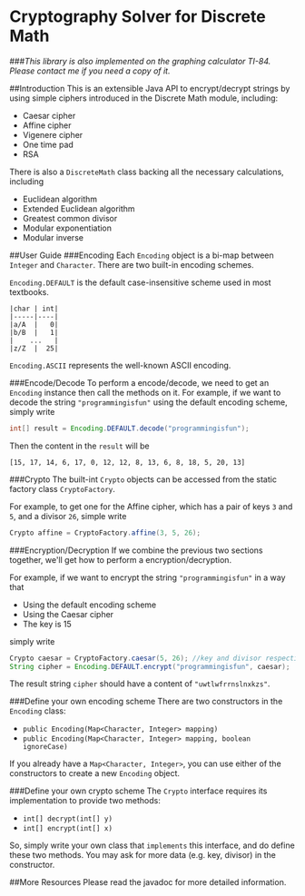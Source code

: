 # Cryptography Solver for Discrete Math

###*This library is also implemented on the graphing calculator TI-84.<br>Please contact me if you need a copy of it.*

##Introduction
This is an extensible Java API to encrypt/decrypt strings by using simple ciphers introduced in the Discrete Math module, including:
<ul>
  <li>Caesar cipher</li>
  <li>Affine cipher</li>
  <li>Vigenere cipher</li>
  <li>One time pad</li>
  <li>RSA</li>
</ul>

There is also a `DiscreteMath` class backing all the necessary calculations, including
* Euclidean algorithm
* Extended Euclidean algorithm
* Greatest common divisor
* Modular exponentiation
* Modular inverse

##User Guide
###Encoding
Each ```Encoding``` object is a bi-map between ```Integer``` and ```Character```. There are two built-in encoding schemes.

```Encoding.DEFAULT``` is the default case-insensitive scheme used in most textbooks.
```
|char | int|
|-----|----|
|a/A  |   0|
|b/B  |   1|
|    ...   |
|z/Z  |  25|
```

```Encoding.ASCII``` represents the well-known ASCII encoding.

###Encode/Decode
To perform a encode/decode, we need to get an ```Encoding``` instance then call the methods on it. For example, if we want to decode the string ```"programmingisfun"``` using the default encoding scheme, simply write

```java
int[] result = Encoding.DEFAULT.decode("programmingisfun");
```

Then the content in the ```result``` will be

```[15, 17, 14, 6, 17, 0, 12, 12, 8, 13, 6, 8, 18, 5, 20, 13]```

###Crypto
The built-int ```Crypto``` objects can be accessed from the static factory class ```CryptoFactory```. 

For example, to get one for the Affine cipher, which has a pair of keys `3` and `5`, and a divisor `26`, simple write

```java
Crypto affine = CryptoFactory.affine(3, 5, 26);
```

###Encryption/Decryption
If we combine the previous two sections together, we'll get how to perform a encryption/decryption.

For example, if we want to encrypt the string ```"programmingisfun"``` in a way that
<ul>
  <li>Using the default encoding scheme</li>
  <li>Using the Caesar cipher</li>
  <li>The key is 15</li>
</ul>

simply write

```java
Crypto caesar = CryptoFactory.caesar(5, 26); //key and divisor respectively
String cipher = Encoding.DEFAULT.encrypt("programmingisfun", caesar);
```
The result string ```cipher``` should have a content of ```"uwtlwfrrnslnxkzs"```.

###Define your own encoding scheme
There are two constructors in the `Encoding` class:
* `public Encoding(Map<Character, Integer> mapping)`
* `public Encoding(Map<Character, Integer> mapping, boolean ignoreCase)`

If you already have a `Map<Character, Integer>`, you can use either of the constructors to create a new `Encoding` object.

###Define your own crypto scheme
The ```Crypto``` interface requires its implementation to provide two methods: 
* ```int[] decrypt(int[] y)```
* ```int[] encrypt(int[] x)``` 

So, simply write your own class that `implements` this interface, and do define these two methods. You may ask for more data (e.g. key, divisor) in the constructor.

##More Resources
Please read the javadoc for more detailed information.
